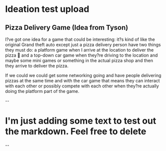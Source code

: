 Ideation test upload
==

Pizza Delivery Game (Idea from Tyson)
--

I?ve got one idea for a game that could be interesting: it?s kind of like the original Grand theft auto except just a pizza delivery person have two things they must do: a platform game when I arrive at the location to deliver the pizza :pizza: and a top-down car game when they?re driving to the location and maybe some mini games or something in the actual pizza shop and then they arrive to deliver the pizza.

If we could we could get some networking going and have people delivering pizzas at the same time and with the car game that means they can interact with each other or possibly compete with each other when they?re actually doing the platform part of the game.

--

# I'm just adding some text to test out the markdown. Feel free to delete
--
